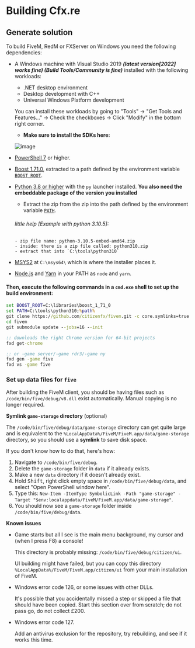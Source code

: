 # Building Cfx.re

## Generate solution

To build FiveM, RedM or FXServer on Windows you need the following dependencies:

* A Windows machine with Visual Studio 2019 ***(latest version[2022] works fine) (Build Tools/Community is fine)*** installed with the following workloads:
  - .NET desktop environment
  - Desktop development with C++
  - Universal Windows Platform development
  
  You can install these workloads by going to "Tools" -> "Get Tools and Features..." -> Check the checkboxes -> Click "Modify" in the bottom right corner.
  
  - **Make sure to install the SDKs here:**
  
  ![image](https://user-images.githubusercontent.com/60301671/180667795-d0f3e1da-782e-4d28-b8ef-231aba6e7f95.png)

* [PowerShell 7](https://aka.ms/powershell-release?tag=stable) or higher.
* [Boost 1.71.0](https://boostorg.jfrog.io/artifactory/main/release/1.71.0/source/boost_1_71_0.7z), extracted to a path defined by the environment variable [`BOOST_ROOT`](https://github.com/deepdev237/fivem/edit/master/docs/building.md#then-execute-the-following-commands-in-a-cmdexe-shell-to-set-up-the-build-environment).
* [Python 3.8 or higher](https://python.org/) with the `py` launcher installed.
  **You also need the embeddable package of the version you installed**
    - Extract the zip from the zip into the path defined by the environment variable [`PATH`](https://github.com/deepdev237/fivem/edit/master/docs/building.md#then-execute-the-following-commands-in-a-cmdexe-shell-to-set-up-the-build-environment).
    ###### little help [Example with python 3.10.5]:
      - zip file name: python-3.10.5-embed-amd64.zip
      - inside: there is a zip file called: python310.zip
      - extract that into `C:\tools\python310`

* [MSYS2](https://www.msys2.org/) at `C:\msys64\` which is where the installer places it.
* [Node.js](https://nodejs.org/en/download/) and [Yarn](https://classic.yarnpkg.com/en/docs/install/) in your PATH as `node` and `yarn`.

#### Then, execute the following commands in a `cmd.exe` shell to set up the build environment:
```bat
set BOOST_ROOT=C:\libraries\boost_1_71_0
set PATH=C:\tools\python310;%path%
git clone https://github.com/citizenfx/fivem.git -c core.symlinks=true
cd fivem
git submodule update --jobs=16 --init

:: downloads the right Chrome version for 64-bit projects
fxd get-chrome

:: or -game server/-game rdr3/-game ny
fxd gen -game five
fxd vs -game five
```

### Set up data files for `five`

After building the FiveM client, you should be having files such as `/code/bin/five/debug/v8.dll` exist automatically. Manual copying is no longer required.

**Symlink `game-storage` directory** (optional)

The `/code/bin/five/debug/data/game-storage` directory can get quite large and is equivalent to the `%LocalAppData%/FiveM/FiveM.app/data/game-storage` directory, so you should use a **symlink** to save disk space.

If you don't know how to do that, here's how:

1. Navigate to `/code/bin/five/debug`.
2. Delete the `game-storage` folder in `data` if it already exists.
3. Make a new `data` directory if it doesn't already exist.
4. Hold <kbd>Shift</kbd>, right click empty space in `/code/bin/five/debug/data`, and select "Open PowerShell window here".
5. Type this: `New-Item -ItemType SymbolicLink -Path "game-storage" -Target "$env:localappdata/FiveM/FiveM.app/data/game-storage"`.
6. You should now see a `game-storage` folder inside `/code/bin/five/debug/data`.

**Known issues**

- Game starts but all I see is the main menu background, my cursor and (when I press F8) a console!
  
  This directory is probably missing: `/code/bin/five/debug/citizen/ui`.
  
  UI building might have failed, but you can copy this directory `%LocalAppData%/FiveM/FiveM.app/citizen/ui` from your main installation of FiveM.
- Windows error code 126, or some issues with other DLLs.

  It's possible that you accidentally missed a step or skipped a file that should have been copied. Start this section over from scratch; do not pass go, do not collect £200.

- Windows error code 127.

  Add an antivirus exclusion for the repository, try rebuilding, and see if it works this time.
